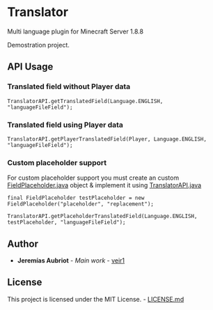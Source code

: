 # Translator
Multi language plugin for Minecraft Server 1.8.8

Demostration project.

## API Usage
### Translated field without Player data
```
TranslatorAPI.getTranslatedField(Language.ENGLISH, "languageFileField");
```

### Translated field using Player data
```
TranslatorAPI.getPlayerTranslatedField(Player, Language.ENGLISH, "languageFileField");
```

### Custom placeholder support
For custom placeholder support you must create an custom [FieldPlaceholder.java](https://github.com/veir1/Translator/blob/master/src/main/java/me/melondev/translator/provider/placeholder/FieldPlaceholder.java) object & implement it using [TranslatorAPI.java](https://github.com/veir1/Translator/blob/master/src/main/java/me/melondev/translator/TranslatorAPI.java)
```
final FieldPlaceholder testPlaceholder = new FieldPlaceholder("placeholder", "replacement");

TranslatorAPI.getPlaceholderTranslatedField(Language.ENGLISH, testPlaceholder, "languageFileField");
```

## Author

* **Jeremías Aubriot** - *Main work* - [veir1](https://github.com/veir1)

## License

This project is licensed under the MIT License. - [LICENSE.md](https://github.com/veir1/Translator/blob/master/LICENSE.md)
